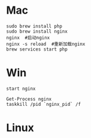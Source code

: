 # Mac
```
sudo brew install php
sudo brew install nginx
nginx  #启动nginx
nginx -s reload  #重新加载nginx
brew services start php
```
# Win
```
start nginx

Get-Process nginx
taskkill /pid `nginx_pid` /f
```

# Linux

